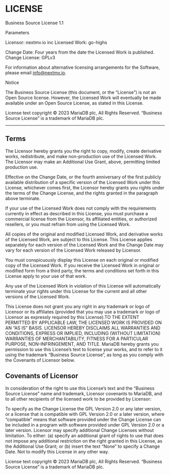 # LICENSE

Business Source License 1.1

Parameters

Licensor:             nextmv.io inc
Licensed Work:        go-highs

Change Date:          Four years from the date the Licensed Work is published.
Change License:       GPLv3

For information about alternative licensing arrangements for the Software,
please email info@nextmv.io.

Notice

The Business Source License (this document, or the “License”) is not an Open
Source license. However, the Licensed Work will eventually be made available
under an Open Source License, as stated in this License.

License text copyright © 2023 MariaDB plc, All Rights Reserved. “Business Source
License” is a trademark of MariaDB plc.

-----------------------------------------------------------------------------

## Terms

The Licensor hereby grants you the right to copy, modify, create derivative
works, redistribute, and make non-production use of the Licensed Work. The
Licensor may make an Additional Use Grant, above, permitting limited production
use.

Effective on the Change Date, or the fourth anniversary of the first publicly
available distribution of a specific version of the Licensed Work under this
License, whichever comes first, the Licensor hereby grants you rights under the
terms of the Change License, and the rights granted in the paragraph above
terminate.

If your use of the Licensed Work does not comply with the requirements currently
in effect as described in this License, you must purchase a commercial license
from the Licensor, its affiliated entities, or authorized resellers, or you must
refrain from using the Licensed Work.

All copies of the original and modified Licensed Work, and derivative works of
the Licensed Work, are subject to this License. This License applies separately
for each version of the Licensed Work and the Change Date may vary for each
version of the Licensed Work released by Licensor.

You must conspicuously display this License on each original or modified copy of
the Licensed Work. If you receive the Licensed Work in original or modified form
from a third party, the terms and conditions set forth in this License apply to
your use of that work.

Any use of the Licensed Work in violation of this License will automatically
terminate your rights under this License for the current and all other versions
of the Licensed Work.

This License does not grant you any right in any trademark or logo of Licensor
or its affiliates (provided that you may use a trademark or logo of Licensor as
expressly required by this License).TO THE EXTENT PERMITTED BY APPLICABLE LAW,
THE LICENSED WORK IS PROVIDED ON AN “AS IS” BASIS. LICENSOR HEREBY DISCLAIMS ALL
WARRANTIES AND CONDITIONS, EXPRESS OR IMPLIED, INCLUDING (WITHOUT LIMITATION)
WARRANTIES OF MERCHANTABILITY, FITNESS FOR A PARTICULAR PURPOSE,
NON-INFRINGEMENT, AND TITLE. MariaDB hereby grants you permission to use this
License’s text to license your works, and to refer to it using the trademark
“Business Source License”, as long as you comply with the Covenants of Licensor
below.

## Covenants of Licensor

In consideration of the right to use this License’s text and the “Business
Source License” name and trademark, Licensor covenants to MariaDB, and to all
other recipients of the licensed work to be provided by Licensor:

To specify as the Change License the GPL Version 2.0 or any later version, or a
license that is compatible with GPL Version 2.0 or a later version, where
“compatible” means that software provided under the Change License can be
included in a program with software provided under GPL Version 2.0 or a later
version. Licensor may specify additional Change Licenses without limitation. To
either: (a) specify an additional grant of rights to use that does not impose
any additional restriction on the right granted in this License, as the
Additional Use Grant; or (b) insert the text “None” to specify a Change Date.
Not to modify this License in any other way.

License text copyright © 2023 MariaDB plc, All Rights Reserved. “Business Source
License” is a trademark of MariaDB plc.
